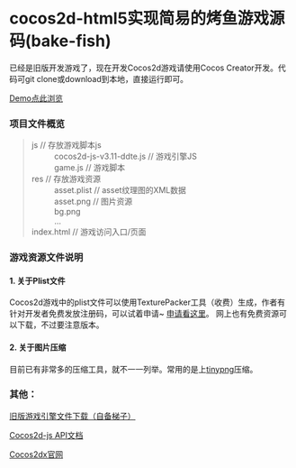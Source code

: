 # cocos2d-html5实现简易的烤鱼游戏源码(bake-fish)

已经是旧版开发游戏了，现在开发Cocos2d游戏请使用Cocos Creator开发。代码可git clone或download到本地，直接运行即可。

[Demo点此浏览](https://y3093.github.io/bake-fish/)

### 项目文件概览
> <dl>
>    <dt>js   // 存放游戏脚本js</dt>
>    <dd>cocos2d-js-v3.11-ddte.js  // 游戏引擎JS</dd>
>    <dd>game.js  // 游戏脚本</dd>
>    <dt>res  // 存放游戏资源</dt>
>    <dd>asset.plist // asset纹理图的XML数据</dd>
>    <dd>asset.png // 图片资源</dd>
>    <dd>bg.png</dd> 
>    <dd>...</dd>
>    <dt>index.html // 游戏访问入口/页面</dt>
>  </dl>


### 游戏资源文件说明

#### 1. 关于Plist文件

Cocos2d游戏中的plist文件可以使用TexturePacker工具（收费）生成，作者有针对开发者免费发放注册码，可以试着申请~ [申请看这里](http://blog.csdn.net/tonny_guan/article/details/45370923)。 网上也有免费资源可以下载，不过要注意版本。

#### 2. 关于图片压缩

目前已有非常多的压缩工具，就不一一列举。常用的是上[tinypng](http://www.tinypng.com)压缩。

### 其他：

[旧版游戏引擎文件下载（自备梯子）](https://code.google.com/archive/p/cocos2d-x/downloads)

[Cocos2d-js API文档](http://www.cocos2d-x.org/reference/html5-js/V3.0/index.html)

[Cocos2dx官网](http://www.cocos2d-x.org/)
